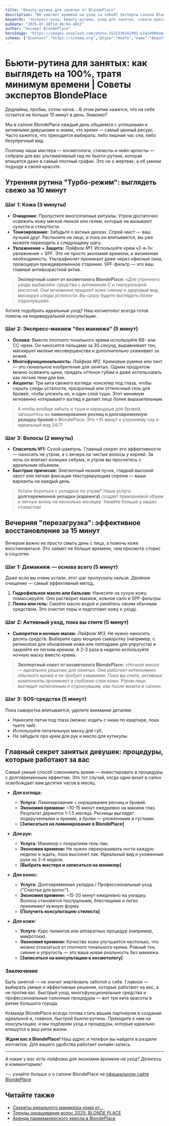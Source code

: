 ```yaml
---
title: "Beauty-рутина для занятых от BlondePlace"
description: "Не хватает времени на уход за собой? Эксперты салона BlondePlace делятся секретами быстрой и эффективной beauty-рутины, которая поможет выглядеть безупречно каждый день."
keywords: "экспресс-уход, beauty-рутина, уход для занятых, советы красоты, быстрый макияж, уход за кожей, BlondePlace"
pubDate: "2025-07-30T14:46:04.401Z"
author: "Эксперт BlondePlace"
heroImage: "https://images.unsplash.com/photo-1522338242992-e1a54906a8da?q=80&w=2070&auto=format&fit=crop"
schema: {"@context":"https://schema.org","@type":"HowTo","name":"Beauty-рутина для занятых от BlondePlace","description":"Не хватает времени на уход за собой? Эксперты салона BlondePlace делятся секретами быстрой и эффективной beauty-рутины, которая поможет выглядеть безупречно каждый день.","image":{"@type":"ImageObject","url":"https://images.unsplash.com/photo-1522338242992-e1a54906a8da?q=80&w=2070&auto=format&fit=crop"},"aggregateRating":{"@type":"AggregateRating","ratingValue":"4.9","reviewCount":729,"bestRating":"5","worstRating":"1"},"publisher":{"@type":"Organization","name":"Блог BlondePlace","logo":{"@type":"ImageObject","url":"https://blondeplace.netlify.app/favicon.ico"}},"mainEntityOfPage":{"@type":"WebPage","@id":"https://blondeplace.netlify.app/blog/beauty-rutina-dlya-zanyatyh-devushek/"}}
---
```

# Бьюти-рутина для занятых: как выглядеть на 100%, тратя минимум времени | Советы экспертов BlondePlace

Дедлайны, пробки, сотни чатов... В этом ритме кажется, что на себя остается не больше 15 минут в день. Знакомо?

Мы в салоне BlondePlace каждый день общаемся с успешными и активными девушками и знаем, что время — самый ценный ресурс. Часто кажется, что приходится выбирать: либо лишний час сна, либо безупречный вид.

Поэтому наши мастера — косметологи, стилисты и нейл-артисты — собрали для вас ультимативный гид по бьюти-рутине, которая впишется даже в самый плотный график. Это не о жертвах, а об умном подходе к своей красоте.

## Утренняя рутина "Турбо-режим": выглядеть свежо за 10 минут

### Шаг 1: Кожа (3 минуты)

*   **Очищение:** Пропустите многоэтапные ритуалы. Утром достаточно освежить кожу мягкой пенкой или гелем, которые не вызывают сухости и стянутости.
*   **Тонизирование:** Забудьте о ватных дисках. Спрей-мист — ваш лучший друг. Распылите на лицо, и пока он впитывается, вы уже можете переходить к следующему шагу.
*   **Увлажнение + Защита:** *Лайфхак №1.* Используйте крем «2-в-1»: увлажнение + SPF. Это не просто экономия времени, а жизненная необходимость. Ультрафиолет проникает даже через офисные окна, провоцируя преждевременное старение. SPF-фильтр — это ваш главный антивозрастной актив.

> **Экспертный совет от косметолога BlondePlace:**
> *«Для утреннего ухода выбирайте средства с витамином С и гиалуроновой кислотой. Они мгновенно придают коже сияние и здоровый вид, маскируя следы усталости. Вы сразу будете выглядеть более отдохнувшей».*

Хотите подобрать идеальный уход? Наш косметолог всегда готов помочь на индивидуальной консультации.

### Шаг 2: Экспресс-макияж "без макияжа" (5 минут)

*   **Основа:** Вместо плотного тонального крема используйте BB- или CC-крем. Он наносится пальцами за 30 секунд, выравнивает тон, маскирует мелкие несовершенства и дополнительно ухаживает за кожей.
*   **Многофункциональность:** *Лайфхак №2.* Кремовые румяна или тинт — это гениальное изобретение для занятых. Одним продуктом можно освежить щеки, придать оттенок губам и даже использовать как легкие тени для век.
*   **Акценты:** Три кита свежего взгляда: консилер под глаза, чтобы скрыть следы усталости, прозрачный или оттеночный гель для бровей, чтобы уложить их, и один слой туши. Этот минимум мгновенно «открывает» взгляд и делает лицо более выразительным.

> А чтобы вообще забыть о туши и карандаше для бровей, запишитесь на **ламинирование ресниц и долговременную укладку бровей** в BlondePlace. Это +10 минут к утреннему сну и идеальный вид 24/7!

### Шаг 3: Волосы (2 минуты)

*   **Спаситель №1:** Сухой шампунь. Главный секрет его эффективности — наносить не утром, а с вечера на чистые волосы у корней. За ночь он впитает излишки себума, и утром вы проснетесь с идеальным объемом.
*   **Быстрые прически:** Элегантный низкий пучок, гладкий высокий хвост или легкая фиксация текстурирующим спреем — ваши варианты на каждый день.

> Устали бороться с укладкой по утрам? Наша услуга **долговременной укладки (карвинга)** создает прикорневой объем и легкую волну на несколько месяцев. Узнайте больше у наших стилистов!

## Вечерняя "перезагрузка": эффективное восстановление за 15 минут

Вечером важно не просто смыть день с лица, а помочь коже восстановиться. Это займет не больше времени, чем просмотр сторис в соцсетях.

### Шаг 1: Демакияж — основа всего (5 минут)

Даже если вы очень устали, этот шаг пропускать нельзя. Двойное очищение — самый эффективный метод.
1.  **Гидрофильное масло или бальзам:** Нанесите на сухую кожу, помассируйте. Оно растворит макияж, кожное сало и SPF-фильтры.
2.  **Пенка или гель:** Смойте масло водой и умойтесь своим обычным средством. Это очистит поры и подготовит кожу к уходу.

### Шаг 2: Активный уход, пока вы спите (5 минут)

*   **Сыворотки и ночные маски:** *Лайфхак №3.* Не нужно наносить десять средств. Выберите одну мощную сыворотку (например, с ретинолом для обновления кожи или пептидами для упругости) и закройте ее легким кремом. А 2-3 раза в неделю используйте ночную маску вместо крема.

> **Экспертный совет от косметолога BlondePlace:**
> *«Ночная маска — идеальное решение для занятых. Она работает интенсивнее обычного крема и не требует смывания. Пока вы спите, активные компоненты проникают в глубокие слои кожи. Утром лицо выглядит напитанным и отдохнувшим, как после визита в салон».*

### Шаг 3: SOS-средства (5 минут)

Пока сыворотка впитывается, уделите внимание деталям:
*   Нанесите патчи под глаза (можно ходить с ними по квартире, пока пьете чай).
*   Используйте питательную маску для губ.
*   Не забудьте про крем для рук и масло для кутикулы.

## Главный секрет занятых девушек: процедуры, которые работают за вас

Самый умный способ сэкономить время — инвестировать в процедуры с долговременным эффектом. Это тот случай, когда один визит в салон освобождает вам десятки часов в месяц.

*   **Для взгляда:**
    *   **Услуга:** Ламинирование + окрашивание ресниц и бровей.
    *   **Экономия времени:** ~10-15 минут ежедневно на макияж глаз. Результат держится 1-1.5 месяца. Ресницы выглядят подкрученными и яркими, а брови — уложенными и густыми.
    *   **[Записаться на ламинирование в BlondePlace]**

*   **Для рук:**
    *   **Услуга:** Маникюр с покрытием гель-лак.
    *   **Экономия времени:** Не нужно перекрашивать ногти каждую неделю и ждать, пока высохнет лак. Идеальный вид и ухоженные руки на 3-4 недели.
    *   **[Выбрать мастера и записаться на маникюр]**

*   **Для волос:**
    *   **Услуга:** Долговременная укладка / Профессиональный уход ("Счастье для волос").
    *   **Экономия времени:** ~15-20 минут ежедневно на укладку. Волосы становятся послушными, блестящими и легко принимают нужную форму.
    *   **[Получить консультацию стилиста]**

*   **Для кожи:**
    *   **Услуга:** Курс пилингов или аппаратных процедур (например, микротоки).
    *   **Экономия времени:** Качество кожи улучшается настолько, что можно отказаться от плотного тонального крема. Ровный тон, сияние и упругость — это ваша новая реальность без макияжа.
    *   **[Записаться на консультацию к косметологу]**

### Заключение

Быть занятой — не значит жертвовать заботой о себе. Главное — выбирать умные и эффективные решения, которые работают на вас, а не против вас. Быстрый уход, многофункциональные средства и профессиональные салонные процедуры — вот три кита красоты в ритме большого города.

Команда BlondePlace всегда готова стать вашим партнером в создании идеальной и, главное, быстрой бьюти-рутины. Приходите к нам на консультацию, и мы подберем уход и процедуры, которые идеально впишутся в ваш ритм жизни.

**Ждем вас в BlondePlace!**
Наш адрес и телефон вы найдете в разделе контактов. Для вашего удобства работает онлайн-запись.

---

*А какие у вас есть лайфхаки для экономии времени на уход? Делитесь в комментариях!*

--- узнайте больше о о салоне BlondePlace на <a href="https://blondeplace.ru/#about" target="_blank" rel="nofollow">официальном сайте BlondePlace</a>

## Читайте также

*   [Секреты идеального маникюра дома от...](/blog/sekrety-stoykogo-manikyura-v-domashnih-usloviyah/)
*   [Тренды окрашивания волос 2025: BLONDE PLACE](/blog/2025/)
*   [Аренда парикмахерского кресла в BlondePlace](/blog/arenda-parikmaherskogo-kresla/)

